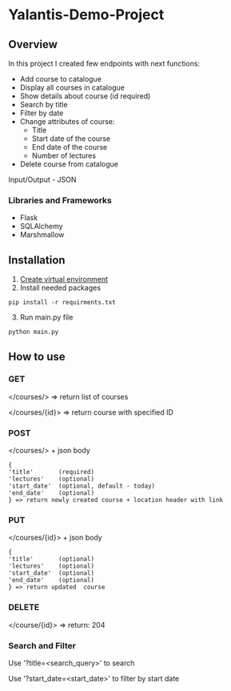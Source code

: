 # Yalantis-Demo-Project
## Overview
In this project I created few endpoints with next functions:
* Add course to catalogue
* Display all courses in catalogue
* Show details about course (id required)
* Search by title 
* Filter by date
* Change attributes of course:
  * Title
  * Start date of the course
  * End date of the course
  * Number of lectures
* Delete course from catalogue

Input/Output - JSON


### Libraries and Frameworks
* Flask
* SQLAlchemy
* Marshmallow


## Installation
1. [Create virtual environment](https://packaging.python.org/guides/installing-using-pip-and-virtual-environments/#creating-a-virtual-environment)
2. Install needed packages
```
pip install -r requirments.txt
```
3. Run main.py file
```
python main.py
```

## How to use
### GET

 </courses/> => return list of courses

 </courses/{id}> => return course with specified ID

### POST

</courses/> + json body
```
{
'title'       (required)
'lectures'    (optional)
'start_date'  (optional, default - today)
'end_date'    (optional)
} => return newly created course + location header with link
```

### PUT

</courses/{id}> + json body
```
{
'title'       (optional)
'lectures'    (optional)
'start_date'  (optional)
'end_date'    (optional)
} => return updated  course
```
### DELETE

</course/{id}> => return: 204

### Search and Filter

Use '?title=<search_query>' to search

Use '?start_date=<start_date>' to filter by start date
